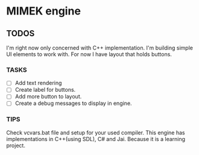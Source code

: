 
# MIMEK engine

## TODOS

I'm right now only concerned with C++ implementation.
I'm building simple UI elements to work with.
For now I have layout that holds buttons.

### TASKS

- [ ] Add text rendering
- [ ] Create label for buttons.
- [ ] Add more button to layout.
- [ ] Create a debug messages to display in engine.

### TIPS

Check vcvars.bat file and setup for your used compiler.
This engine has implementations in C++(using SDL), C# and Jai.
Because it is a learning project.

